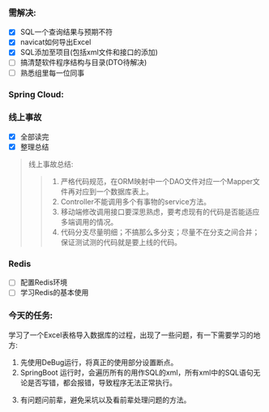 ### 需解决:
- [x] SQL一个查询结果与预期不符
- [x] navicat如何导出Excel
- [x] SQL添加至项目(包括xml文件和接口的添加)
- [ ] 搞清楚软件程序结构与目录(DTO待解决)
- [ ] 熟悉组里每一位同事

### Spring Cloud:

### 线上事故
- [x] 全部读完
- [x] 整理总结
>线上事故总结:
>>1. 严格代码规范，在ORM映射中一个DAO文件对应一个Mapper文件再对应到一个数据库表上。
>>2. Controller不能调用多个有事物的service方法。
>>3. 移动端修改调用接口要深思熟虑，要考虑现有的代码是否能适应多端调用的情况。
>>4. 代码分支尽量明细；不搞那么多分支；尽量不在分支之间合并；保证测试测的代码就是要上线的代码。


### Redis
- [ ] 配置Redis环境
- [ ] 学习Redis的基本使用

### 今天的任务:
学习了一个Excel表格导入数据库的过程，出现了一些问题，有一下需要学习的地方:
1. 先使用DeBug运行，将真正的使用部分设置断点。
2. SpringBoot 运行时，会遍历所有的用作SQL的xml，所有xml中的SQL语句无论是否写错，都会报错，导致程序无法正常执行。
  > 
3. 有问题问前辈，避免采坑以及看前辈处理问题的方法。
